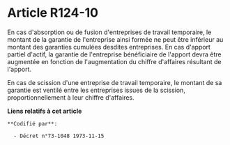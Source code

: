 # Article R124-10

En cas d'absorption ou de fusion d'entreprises de travail temporaire, le montant de la garantie de l'entreprise ainsi formée
ne peut être inférieur au montant des garanties cumulées desdites entreprises. En cas d'apport partiel d'actif, la garantie
de l'entreprise bénéficiaire de l'apport devra être augmentée en fonction de l'augmentation du chiffre d'affaires résultant
de l'apport.

En cas de scission d'une entreprise de travail temporaire, le montant de sa garantie est ventilé entre les entreprises issues
de la scission, proportionnellement à leur chiffre d'affaires.

**Liens relatifs à cet article**

	**Codifié par**:

	  - Décret n°73-1048 1973-11-15
